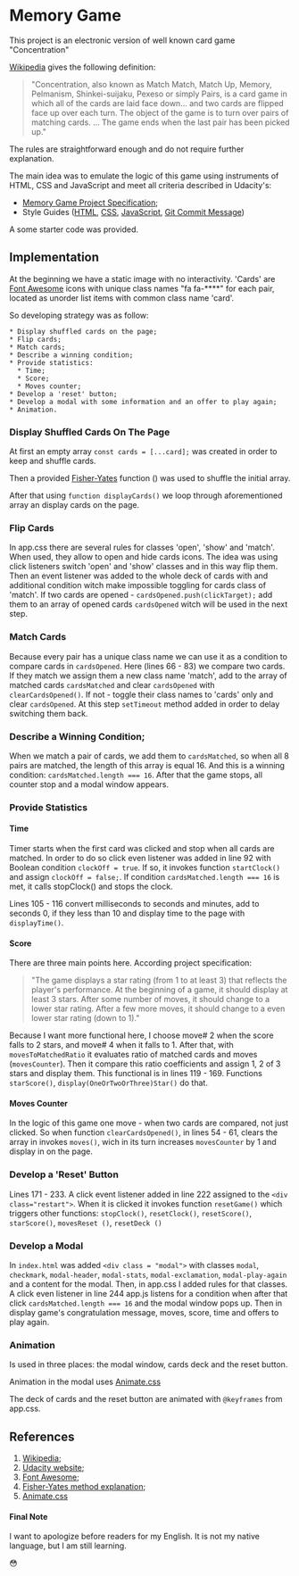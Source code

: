 # Memory Game

This project is an electronic version of well known card game "Concentration"

[Wikipedia](https://en.wikipedia.org/wiki/Concentration_(card_game)) gives the following definition:

>"Concentration, also known as Match Match, Match Up, Memory, Pelmanism, Shinkei-suijaku, Pexeso or simply Pairs, is a card game in which all of the cards are laid face down... and two cards are flipped face up over each turn. The object of the game is to turn over pairs of matching cards. ... The game ends when the last pair has been picked up."

The rules are straightforward enough and do not require further explanation.

The main idea was to emulate the logic of this game using instruments of HTML, CSS and JavaScript and meet all criteria described in Udacity's:
  - [Memory Game Project Specification](https://review.udacity.com/#!/rubrics/591/view);
  - Style Guides ([HTML](http://udacity.github.io/frontend-nanodegree-styleguide/index.html), [CSS](http://udacity.github.io/frontend-nanodegree-styleguide/css.html), [JavaScript](http://udacity.github.io/frontend-nanodegree-styleguide/javascript.html), [Git Commit Message](https://udacity.github.io/git-styleguide/))

A some starter code was provided.

## Implementation

At the beginning we have a static image with no interactivity. 'Cards' are [Font Awesome](https://fontawesome.com/icons?from=io) icons with unique class names "fa fa-****" for each pair, located as unorder list items with common class name 'card'.

So developing strategy was as follow:

    * Display shuffled cards on the page;
    * Flip cards;
    * Match cards;
    * Describe a winning condition;
    * Provide statistics:
      * Time;
      * Score;
      * Moves counter;
    * Develop a 'reset' button;
    * Develop a modal with some information and an offer to play again;
    * Animation.


###  Display Shuffled Cards On The Page

At first an empty array `const cards = [...card];` was created in order to keep and shuffle cards.

Then a provided [Fisher-Yates](https://www.youtube.com/watch?v=tLxBwSL3lPQ) function () was used to shuffle the initial array.

After that using  `function displayCards()` we loop through aforementioned array an display cards on the page.


### Flip Cards

In app.css there are several rules for classes 'open', 'show' and 'match'. When used, they allow to open and hide cards icons. The idea was using click listeners switch 'open' and 'show' classes and in this way flip them. Then an event listener was added to the whole deck of cards with and additional condition witch make impossible toggling for cards class of 'match'. If two cards are opened - `cardsOpened.push(clickTarget);` add them to an array of opened cards `cardsOpened` witch will be used in the next step.

### Match Cards

Because every pair has a unique class name we can use it as a condition to compare cards in `cardsOpened`. Here (lines 66 - 83) we compare two cards. If they match we assign them a new class name 'match', add to the array of matched cards `cardsMatched` and clear `cardsOpened` with `clearCardsOpened()`. If not - toggle their class names to 'cards' only and clear `cardsOpened`. At this step `setTimeout` method added in order to delay switching them back.

### Describe a Winning Condition;

When we match a pair of cards, we add them to `cardsMatched`, so when all 8 pairs are matched, the length of this array is equal 16. And this is a winning condition: `cardsMatched.length === 16`. After that the game stops, all counter stop and a modal window appears.

### Provide Statistics

#### Time
Timer starts when the first card was clicked and stop when all cards are matched.
In order to do so click even listener was added in line 92 with Boolean condition `clockOff = true`. If so, it invokes function `startClock()` and assign `clockOff = false;`. If condition `cardsMatched.length === 16` is met, it calls stopClock() and stops the clock.

Lines 105 - 116 convert milliseconds to seconds and minutes, add to seconds 0, if they less than 10 and display time to the page with `displayTime()`.

#### Score

There are three main points here. According project specification:

>"The game displays a star rating (from 1 to at least 3) that reflects the player's performance. At the beginning of a game, it should display at least 3 stars. After some number of moves, it should change to a lower star rating. After a few more moves, it should change to a even lower star rating (down to 1)."

Because I want more functional here, I choose move# 2 when the score falls to 2 stars, and move# 4 when it falls to 1. After that, with `movesToMatchedRatio` it evaluates ratio of matched cards and moves (`movesCounter`). Then it compare this ratio coefficients and assign 1, 2 of 3 stars and display them.
This functional is in lines 119 - 169. Functions `starScore()`, `display(OneOrTwoOrThree)Star()` do that.

#### Moves Counter

In the logic of this game one move - when two cards are compared, not just clicked. So when function `clearCardsOpened()`, in lines 54 - 61, clears the array in invokes `moves()`, wich in its turn increases `movesCounter` by 1 and display in on the page.

### Develop a 'Reset' Button

Lines 171 - 233.
A click event listener added in line 222 assigned to the `<div class="restart">`. When it is clicked it invokes function `resetGame()` which triggers other functions: `stopClock()`, `resetClock()`, `resetScore()`, `starScore()`, `movesReset ()`, `resetDeck ()`

### Develop a Modal

In `index.html`  was added `<div class = "modal">`  with classes `modal`, `checkmark`, `modal-header`, `modal-stats`, `modal-exclamation`, `modal-play-again` and a content for the modal. Then, in app.css I added rules for that classes. A click even listener in line 244 app.js listens for a condition when after that click `cardsMatched.length === 16` and the modal window pops up. Then in display game's congratulation message, moves, score, time and offers to play again.

### Animation

Is used in three places: the modal window, cards deck and the reset button.

Animation in the modal uses [Animate.css](https://github.com/daneden/animate.css)

The deck of cards and the reset button are animated with `@keyframes` from app.css.

## References

1. [Wikipedia](https://en.wikipedia.org/wiki/Concentration_(card_game));
2. [Udacity website](http://udacity.github.io/frontend-nanodegree-styleguide/index.html);
3. [Font Awesome](https://fontawesome.com/icons?from=io);
4. [Fisher-Yates method explanation](https://www.youtube.com/watch?v=tLxBwSL3lPQ);
5. [Animate.css](https://github.com/daneden/animate.css)

#### Final Note

I want to apologize before readers for my English. It is not my native language, but I am still learning.

:flushed:
